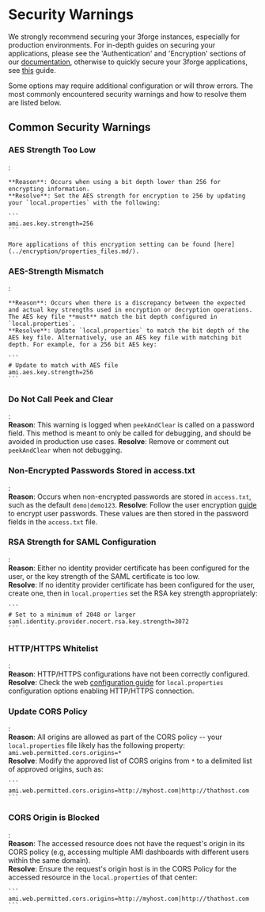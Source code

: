 # Security Warnings

We strongly recommend securing your 3forge instances, especially for production environments. For in-depth guides on securing your applications, please see the 'Authentication' and 'Encryption' sections of our [documentation](../architecture/index.md), otherwise to quickly secure your 3forge applications, see [this](../cheatsheets/security.md) guide.

Some options may require additional configuration or will throw errors. The most commonly encountered security warnings and how to resolve them are listed below.  

## Common Security Warnings

### AES Strength Too Low 
:  

    **Reason**: Occurs when using a bit depth lower than 256 for encrypting information.  
    **Resolve**: Set the AES strength for encryption to 256 by updating your `local.properties` with the following:  

    ```
    ami.aes.key.strength=256
    ```

    More applications of this encryption setting can be found [here](../encryption/properties_files.md/).

### AES-Strength Mismatch  
:  

    **Reason**: Occurs when there is a discrepancy between the expected and actual key strengths used in encryption or decryption operations. The AES key file **must** match the bit depth configured in `local.properties`.  
    **Resolve**: Update `local.properties` to match the bit depth of the AES key file. Alternatively, use an AES key file with matching bit depth. For example, for a 256 bit AES key:

    ```
    # Update to match with AES file
    ami.aes.key.strength=256
    ```

### Do Not Call Peek and Clear  
:  
    **Reason**: This warning is logged when `peekAndClear` is called on a password field. This method is meant to only be called for debugging, and should be avoided in production use cases.
    **Resolve**: Remove or comment out `peekAndClear` when not debugging.

### Non-Encrypted Passwords Stored in access.txt  
:  
    **Reason**: Occurs when non-encrypted passwords are stored in `access.txt`, such as the default `demo|demo123`.
    **Resolve**: Follow the user encryption [guide](https://doc.3forge.com/encryption/user_passwords/) to encrypt user passwords. These values are then stored in the password fields in the `access.txt` file.

### RSA Strength for SAML Configuration  
:  
    **Reason**: Either no identity provider certificate has been configured for the user, or the key strength of the SAML certificate is too low.  
    **Resolve**: If no identity provider certificate has been configured for the user, create one, then in `local.properties` set the RSA key strength appropriately:  

    ```
    # Set to a minimum of 2048 or larger
    saml.identity.provider.nocert.rsa.key.strength=3072
    ``` 

### HTTP/HTTPS Whitelist  
:   
    **Reason**: HTTP/HTTPS configurations have not been correctly configured.
    **Resolve**: Check the web [configuration guide](https://doc.3forge.com/configuration_guide/web/#http-connection) for `local.properties` configuration options enabling HTTP/HTTPS connection.

### Update CORS Policy  
:  
    **Reason**: All origins are allowed as part of the CORS policy -- your `local.properties` file likely has the following property: `ami.web.permitted.cors.origins=*`  
    **Resolve**: Modify the approved list of CORS origins from `*` to a delimited list of approved origins, such as:

    ```
    ami.web.permitted.cors.origins=http://myhost.com|http://thathost.com
    ```

### CORS Origin is Blocked 
:  
    **Reason**: The accessed resource does not have the request's origin in its CORS policy (e.g, accessing multiple AMI dashboards with different users within the same domain).  
    **Resolve**: Ensure the request's origin host is in the CORS Policy for the accessed resource in the `local.properties` of that center:  

    ```
    ami.web.permitted.cors.origins=http://myhost.com|http://thathost.com
    ```